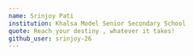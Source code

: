 ```yaml
---
name: Srinjoy Pati
institution: Khalsa Model Senior Secondary School
quote: Reach your destiny , whatever it takes!
github_user: srinjoy-26
---
```

